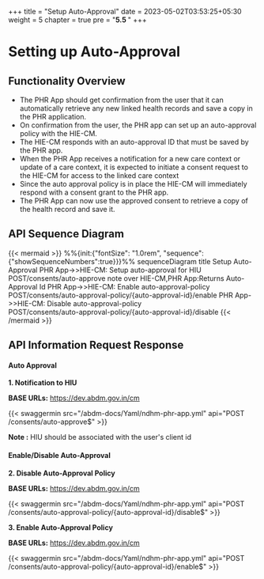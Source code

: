 +++
title = "Setup Auto-Approval"
date = 2023-05-02T03:53:25+05:30
weight = 5
chapter = true
pre = "<b>5.5 </b>"
+++

# Setting up Auto-Approval

## Functionality Overview

- The PHR App should get confirmation from the user that it can automatically retrieve any new linked health records and save a copy in the PHR application.
- On confirmation from the user, the PHR app can set up an auto-approval policy with the HIE-CM.
- The HIE-CM responds with an auto-approval ID that must be saved by the PHR app.
- When the PHR App receives a notification for a new care context or update of a care context, it is expected to initiate a consent request to the HIE-CM for access to the linked care context
- Since the auto approval policy is in place the HIE-CM will immediately respond with a consent grant to the PHR app.
- The PHR App can now use the approved consent to retrieve a copy of the health record and save it.

## API Sequence Diagram

{{< mermaid >}}
%%{init:{"fontSize": "1.0rem", "sequence":{"showSequenceNumbers":true}}}%%
sequenceDiagram
title Setup Auto-Approval
PHR App->>HIE-CM: Setup auto-approval for HIU<br/>POST/consents/auto-approve
note over HIE-CM,PHR App:Returns Auto-Approval Id
PHR App->>HIE-CM: Enable auto-approval-policy<br/>POST/consents/auto-approval-policy/{auto-approval-id}/enable
PHR App->>HIE-CM: Disable auto-approval-policy<br/>POST/consents/auto-approval-policy/{auto-approval-id}/disable 
{{< /mermaid >}}



## API Information Request Response


#### Auto Approval

**1. Notification to HIU**

**BASE URLs:** https://dev.abdm.gov.in/cm

{{< swaggermin src="/abdm-docs/Yaml/ndhm-phr-app.yml" api="POST /consents/auto-approve$" >}}

**Note :** HIU should be associated with the user's client id

#### Enable/Disable Auto-Approval 

**2. Disable Auto-Approval Policy**

**BASE URLs:** https://dev.abdm.gov.in/cm

{{< swaggermin src="/abdm-docs/Yaml/ndhm-phr-app.yml" api="POST /consents/auto-approval-policy/{auto-approval-id}/disable$" >}}

**3. Enable Auto-Approval Policy**

**BASE URLs:** https://dev.abdm.gov.in/cm

{{< swaggermin src="/abdm-docs/Yaml/ndhm-phr-app.yml" api="POST /consents/auto-approval-policy/{auto-approval-id}/enable$" >}}

